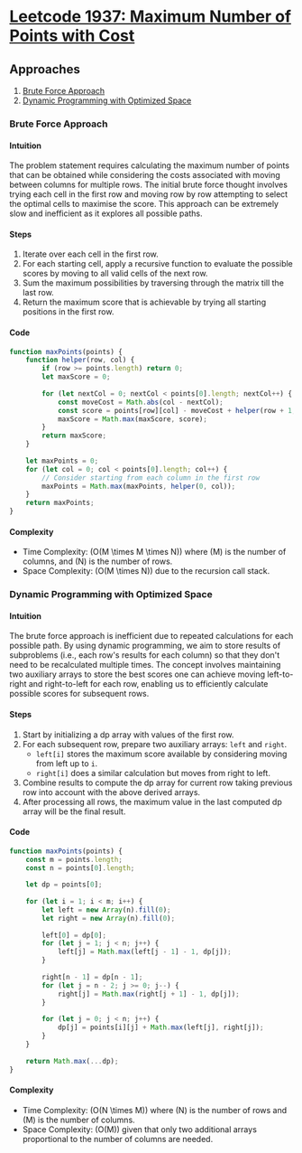 # [Leetcode 1937: Maximum Number of Points with Cost](https://leetcode.com/problems/maximum-number-of-points-with-cost/)

## Approaches
1. [Brute Force Approach](#brute-force-approach)
2. [Dynamic Programming with Optimized Space](#dynamic-programming-with-optimized-space)

### Brute Force Approach

#### Intuition
The problem statement requires calculating the maximum number of points that can be obtained while considering the costs associated with moving between columns for multiple rows. The initial brute force thought involves trying each cell in the first row and moving row by row attempting to select the optimal cells to maximise the score. This approach can be extremely slow and inefficient as it explores all possible paths.

#### Steps
1. Iterate over each cell in the first row.
2. For each starting cell, apply a recursive function to evaluate the possible scores by moving to all valid cells of the next row.
3. Sum the maximum possibilities by traversing through the matrix till the last row.
4. Return the maximum score that is achievable by trying all starting positions in the first row.

#### Code
```javascript
function maxPoints(points) {
    function helper(row, col) {
        if (row >= points.length) return 0;
        let maxScore = 0;
        
        for (let nextCol = 0; nextCol < points[0].length; nextCol++) {
            const moveCost = Math.abs(col - nextCol);
            const score = points[row][col] - moveCost + helper(row + 1, nextCol);
            maxScore = Math.max(maxScore, score);
        }
        return maxScore;
    }
    
    let maxPoints = 0;
    for (let col = 0; col < points[0].length; col++) {
        // Consider starting from each column in the first row
        maxPoints = Math.max(maxPoints, helper(0, col));
    }
    return maxPoints;
}
```

#### Complexity
- Time Complexity: \(O(M \times M \times N)\) where \(M\) is the number of columns, and \(N\) is the number of rows.
- Space Complexity: \(O(M \times N)\) due to the recursion call stack.

### Dynamic Programming with Optimized Space

#### Intuition
The brute force approach is inefficient due to repeated calculations for each possible path. By using dynamic programming, we aim to store results of subproblems (i.e., each row's results for each column) so that they don't need to be recalculated multiple times. The concept involves maintaining two auxiliary arrays to store the best scores one can achieve moving left-to-right and right-to-left for each row, enabling us to efficiently calculate possible scores for subsequent rows.

#### Steps
1. Start by initializing a dp array with values of the first row.
2. For each subsequent row, prepare two auxiliary arrays: `left` and `right`. 
    - `left[i]` stores the maximum score available by considering moving from left up to `i`.
    - `right[i]` does a similar calculation but moves from right to left.
3. Combine results to compute the dp array for current row taking previous row into account with the above derived arrays.
4. After processing all rows, the maximum value in the last computed dp array will be the final result.

#### Code
```javascript
function maxPoints(points) {
    const m = points.length;
    const n = points[0].length;
    
    let dp = points[0];
    
    for (let i = 1; i < m; i++) {
        let left = new Array(n).fill(0);
        let right = new Array(n).fill(0);
        
        left[0] = dp[0];
        for (let j = 1; j < n; j++) {
            left[j] = Math.max(left[j - 1] - 1, dp[j]);
        }
        
        right[n - 1] = dp[n - 1];
        for (let j = n - 2; j >= 0; j--) {
            right[j] = Math.max(right[j + 1] - 1, dp[j]);
        }
        
        for (let j = 0; j < n; j++) {
            dp[j] = points[i][j] + Math.max(left[j], right[j]);
        }
    }
    
    return Math.max(...dp);
}
```

#### Complexity
- Time Complexity: \(O(N \times M)\) where \(N\) is the number of rows and \(M\) is the number of columns.
- Space Complexity: \(O(M)\) given that only two additional arrays proportional to the number of columns are needed.

